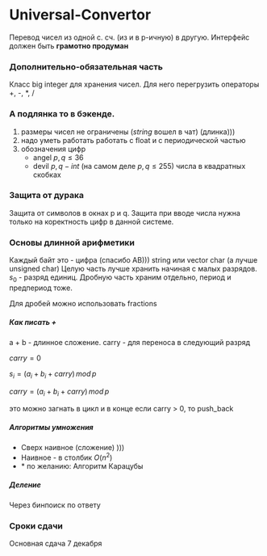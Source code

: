 # Universal-Convertor

Перевод чисел из одной с. сч. (из и в p-ичную) в другую.
Интерфейс должен быть **грамотно продуман**

### Дополнительно-обязательная часть 
Класс big integer для хранения чисел.
Для него перегрузить операторы +, -, \*, /
### А подлянка то в бэкенде.
1) размеры чисел не ограничены ($string$ вошел в чат) (длинка)))
2) надо уметь работать работать с float и с периодической частью
3) обозначения цифр
	+ angel $p, q \leq 36$ 
	+ devil $p, q - int$ (на самом деле $p, q \leq 255$) числа в квадратных скобках


### Защита от дурака 
Защита от символов в окнах p и q. 
Защита при вводе числа нужна только на коректность цифр в данной системе.

### Основы длинной арифметики
  
Каждый байт это - цифра (спасибо АВ))) 
string или vector char (а лучше unsigned char)
Целую часть лучше хранить начиная с малых разрядов. 
$s_0$ - разряд единиц.
Дробную часть храним отдельно, период и предпериод тоже.
  
Для дробей можно использовать fractions
##### Как писать +
a + b - длинное сложение.
carry - для переноса в следующий разряд
  
$carry = 0$

$s_i = (a_i + b_i + carry)\,mod\,p$

$carry = (a_i + b_i + carry)\,mod\,p$
  
это можно загнать в цикл и в конце если carry > 0, то push_back

##### Алгоритмы умножения
+ Сверх наивное (сложение) )))
+ Наивное - в столбик $O(n^2)$
+ \* по желанию: Алгоритм Карацубы

##### Деление
Через бинпоиск по ответу 

### Сроки сдачи
Основная сдача 7 декабря
